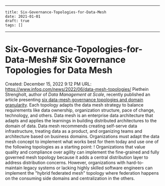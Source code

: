 
---
    title: Six-Governance-Topologies-for-Data-Mesh
    date: 2021-01-01    
    draft: true
    tags: []
---
# Six-Governance-Topologies-for-Data-Mesh# Six Governance Topologies for Data Mesh
Created: December 15, 2022 9:12 PM
URL: https://www.infoq.com/news/2022/06/data-mesh-topologies/
Piethein Strengholt, author of *Data Management at Scale*, recently published an article presenting [six data-mesh governance topologies and domain granularity](https://towardsdatascience.com/data-mesh-topologies-and-domain-granularity-65290a4ebb90).
Each topology adapts the data mesh strategy to balance requirements like data ownership, organization structure, pace of change, technology, and others.
Data mesh is an enterprise data architecture that adapts and applies the learnings in building distributed architectures to the domain of data.
Data mesh recommends creating self-serve data infrastructure, treating data as a product, and organizing teams and architecture based on business domains.
Organizations must adapt the data mesh concept to implement what works best for them today and use one of the following topologies as a starting point:
!
Organizations that value quality and compliance over agility can implement the fine-grained and fully governed mesh topology because it adds a central distribution layer to address distribution concerns.
However, organizations with hard-to-maintain legacy systems or lacking highly skilled software engineers can implement the "hybrid federated mesh" topology where federation happens on the consuming side domains and centralization in the others.
